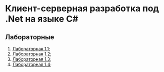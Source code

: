 # Клиент-серверная разработка под .Net на языке C#

## Лабораторные

1. [Лабораторная 1.1](ClientServer/MultuTread/Lab01.cs);
2. [Лабораторная 1.2](ClientServer/MultuTread/Lab02.cs);
3. [Лабораторная 1.3](ClientServer/MultuTread/Lab03.cs);
4. [Лабораторная 1.4](ClientServer/MultuTread/Lab04.cs);